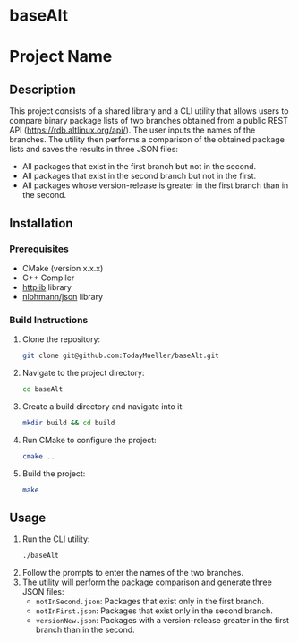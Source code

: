 # baseAlt

# Project Name

## Description
This project consists of a shared library and a CLI utility that allows users to compare binary package lists of two branches obtained from a public REST API (https://rdb.altlinux.org/api/). The user inputs the names of the branches. The utility then performs a comparison of the obtained package lists and saves the results in three JSON files:
- All packages that exist in the first branch but not in the second.
- All packages that exist in the second branch but not in the first.
- All packages whose version-release is greater in the first branch than in the second.

## Installation

### Prerequisites
- CMake (version x.x.x)
- C++ Compiler
- [httplib](https://github.com/yhirose/cpp-httplib) library
- [nlohmann/json](https://github.com/nlohmann/json) library

### Build Instructions
1. Clone the repository:
   ```bash
   git clone git@github.com:TodayMueller/baseAlt.git
   ```
2. Navigate to the project directory:
   ```bash
   cd baseAlt
   ```
3. Create a build directory and navigate into it:
   ```bash
   mkdir build && cd build
   ```
4. Run CMake to configure the project:
   ```bash
   cmake ..
   ```
5. Build the project:
   ```bash
   make
   ```

## Usage
1. Run the CLI utility:
   ```bash
   ./baseAlt
   ```
2. Follow the prompts to enter the names of the two branches.
3. The utility will perform the package comparison and generate three JSON files:
   - `notInSecond.json`: Packages that exist only in the first branch.
   - `notInFirst.json`: Packages that exist only in the second branch.
   - `versionNew.json`: Packages with a version-release greater in the first branch than in the second.
